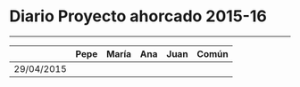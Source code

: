 # Diario Proyecto ahorcado 2015-16
---
|          |Pepe  |María |Ana   |Juan  |Común |
|----------|------|------|------|------|------|
|29/04/2015|      |      |      |      |      |
